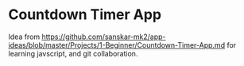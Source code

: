 # Countdown Timer App

Idea from https://github.com/sanskar-mk2/app-ideas/blob/master/Projects/1-Beginner/Countdown-Timer-App.md for learning javscript, and git collaboration.
